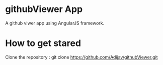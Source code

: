 # githubViewer App
A github viwer app using AngularJS framework. 

# How to get stared
Clone the repository : git clone https://github.com/Adijav/githubViewer.git
